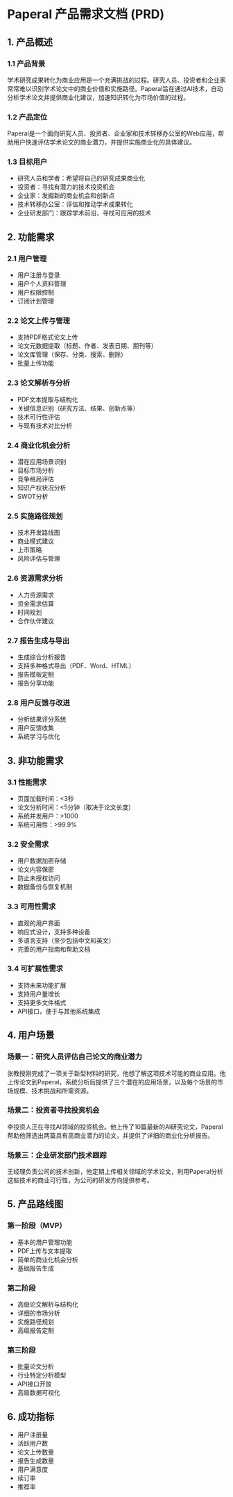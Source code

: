 # Paperal 产品需求文档 (PRD)

## 1. 产品概述

### 1.1 产品背景
学术研究成果转化为商业应用是一个充满挑战的过程。研究人员、投资者和企业家常常难以识别学术论文中的商业价值和实施路径。Paperal旨在通过AI技术，自动分析学术论文并提供商业化建议，加速知识转化为市场价值的过程。

### 1.2 产品定位
Paperal是一个面向研究人员、投资者、企业家和技术转移办公室的Web应用，帮助用户快速评估学术论文的商业潜力，并提供实施商业化的具体建议。

### 1.3 目标用户
- 研究人员和学者：希望将自己的研究成果商业化
- 投资者：寻找有潜力的技术投资机会
- 企业家：发掘新的商业机会和创新点
- 技术转移办公室：评估和推动学术成果转化
- 企业研发部门：跟踪学术前沿，寻找可应用的技术

## 2. 功能需求

### 2.1 用户管理
- 用户注册与登录
- 用户个人资料管理
- 用户权限控制
- 订阅计划管理

### 2.2 论文上传与管理
- 支持PDF格式论文上传
- 论文元数据提取（标题、作者、发表日期、期刊等）
- 论文库管理（保存、分类、搜索、删除）
- 批量上传功能

### 2.3 论文解析与分析
- PDF文本提取与结构化
- 关键信息识别（研究方法、结果、创新点等）
- 技术可行性评估
- 与现有技术对比分析

### 2.4 商业化机会分析
- 潜在应用场景识别
- 目标市场分析
- 竞争格局评估
- 知识产权状况分析
- SWOT分析

### 2.5 实施路径规划
- 技术开发路线图
- 商业模式建议
- 上市策略
- 风险评估与管理

### 2.6 资源需求分析
- 人力资源需求
- 资金需求估算
- 时间规划
- 合作伙伴建议

### 2.7 报告生成与导出
- 生成综合分析报告
- 支持多种格式导出（PDF、Word、HTML）
- 报告模板定制
- 报告分享功能

### 2.8 用户反馈与改进
- 分析结果评分系统
- 用户反馈收集
- 系统学习与优化

## 3. 非功能需求

### 3.1 性能需求
- 页面加载时间：<3秒
- 论文分析时间：<5分钟（取决于论文长度）
- 系统并发用户：>1000
- 系统可用性：>99.9%

### 3.2 安全需求
- 用户数据加密存储
- 论文内容保密
- 防止未授权访问
- 数据备份与恢复机制

### 3.3 可用性需求
- 直观的用户界面
- 响应式设计，支持多种设备
- 多语言支持（至少包括中文和英文）
- 完善的用户指南和帮助文档

### 3.4 可扩展性需求
- 支持未来功能扩展
- 支持用户量增长
- 支持更多文件格式
- API接口，便于与其他系统集成

## 4. 用户场景

### 场景一：研究人员评估自己论文的商业潜力
张教授刚完成了一项关于新型材料的研究，他想了解这项技术可能的商业应用。他上传论文到Paperal，系统分析后提供了三个潜在的应用场景，以及每个场景的市场规模、技术挑战和所需资源。

### 场景二：投资者寻找投资机会
李投资人正在寻找AI领域的投资机会。他上传了10篇最新的AI研究论文，Paperal帮助他筛选出两篇具有高商业潜力的论文，并提供了详细的商业化分析报告。

### 场景三：企业研发部门技术跟踪
王经理负责公司的技术创新，他定期上传相关领域的学术论文，利用Paperal分析这些技术的商业可行性，为公司的研发方向提供参考。

## 5. 产品路线图

### 第一阶段（MVP）
- 基本的用户管理功能
- PDF上传与文本提取
- 简单的商业化机会分析
- 基础报告生成

### 第二阶段
- 高级论文解析与结构化
- 详细的市场分析
- 实施路径规划
- 高级报告定制

### 第三阶段
- 批量论文分析
- 行业特定分析模型
- API接口开放
- 高级数据可视化

## 6. 成功指标
- 用户注册量
- 活跃用户数
- 论文上传数量
- 报告生成数量
- 用户满意度
- 续订率
- 推荐率
